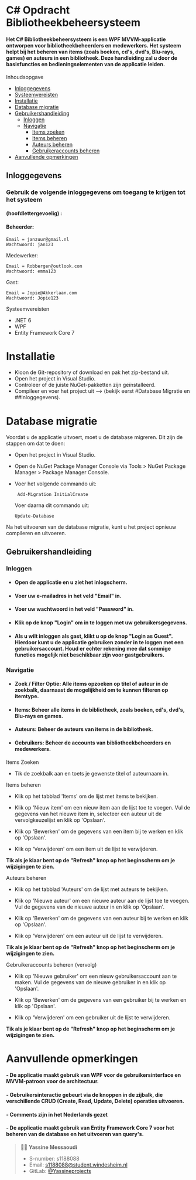 # C# Opdracht Bibliotheekbeheersysteem

#### Het C# Bibliotheekbeheersysteem is een WPF MVVM-applicatie ontworpen voor bibliotheekbeheerders en medewerkers. Het systeem helpt bij het beheren van items (zoals boeken, cd's, dvd's, Blu-rays, games) en auteurs in een bibliotheek. Deze handleiding zal u door de basisfuncties en bedieningselementen van de applicatie leiden.

Inhoudsopgave

- <a href="#inloggegevens" target="_new">Inloggegevens</a>
- <a href="#systeemvereisten" target="_new">Systeemvereisten</a>
- <a href="#installatie" target="_new">Installatie</a>
- <a href="#database-migratie" target="_new">Database migratie</a>
- <a href="#gebruikershandleiding" target="_new">Gebruikershandleiding</a>
  - <a href="#inloggen" target="_new">Inloggen</a>
  - <a href="#navigatie" target="_new">Navigatie</a>
    - <a href="#items-zoeken" target="_new">Items zoeken</a>
    - <a href="#items-beheren" target="_new">Items beheren</a>
    - <a href="#auteurs-beheren" target="_new">Auteurs beheren</a>
    - <a href="#gebruikeraccounts-beheren" target="_new">Gebruikeraccounts beheren</a>
- <a href="#aanvullende-opmerkingen" target="_new">Aanvullende opmerkingen</a>

## Inloggegevens

### Gebruik de volgende inloggegevens om toegang te krijgen tot het systeem

#### (hoofdlettergevoelig) :

#### Beheerder:

    Email = janzuur@gmail.nl
    Wachtwoord: jan123

Medewerker:

    Email = Robbergen@outlook.com
    Wachtwoord: emma123

Gast:

    Email = Jopie@Akkerlaan.com
    Wachtwoord: Jopie123

Systeemvereisten

- .NET 6
- WPF
- Entity Framework Core 7

# Installatie

- Kloon de Git-repository of download en pak het zip-bestand uit.
- Open het project in Visual Studio.
- Controleer of de juiste NuGet-pakketten zijn geïnstalleerd.
- Compileer en voer het project uit --> (bekijk eerst #Database Migratie en ##Inloggegevens).

# Database migratie

Voordat u de applicatie uitvoert, moet u de database migreren. Dit zijn de stappen om dat te doen:

- Open het project in Visual Studio.
- Open de NuGet Package Manager Console via Tools > NuGet Package Manager > Package Manager Console.
- Voer het volgende commando uit:

       Add-Migration InitialCreate

  Voer daarna dit commando uit:

      Update-Database

Na het uitvoeren van de database migratie, kunt u het project opnieuw compileren en uitvoeren.

## Gebruikershandleiding

### Inloggen

- #### Open de applicatie en u ziet het inlogscherm.

- #### Voer uw e-mailadres in het veld "Email" in.

- #### Voer uw wachtwoord in het veld "Password" in.

- #### Klik op de knop "Login" om in te loggen met uw gebruikersgegevens.

- #### Als u wilt inloggen als gast, klikt u op de knop "Login as Guest". Hierdoor kunt u de applicatie gebruiken zonder in te loggen met een gebruikersaccount. Houd er echter rekening mee dat sommige functies mogelijk niet beschikbaar zijn voor gastgebruikers.

### Navigatie

- #### Zoek / Filter Optie: Alle items opzoeken op titel of auteur in de zoekbalk, daarnaast de mogelijkheid om te kunnen filteren op itemtype.
- #### Items: Beheer alle items in de bibliotheek, zoals boeken, cd's, dvd's, Blu-rays en games.

- #### Auteurs: Beheer de auteurs van items in de bibliotheek.

- #### Gebruikers: Beheer de accounts van bibliotheekbeheerders en medewerkers.

Items Zoeken

- Tik de zoekbalk aan en toets je gewenste titel of auteurnaam in.

Items beheren

- Klik op het tabblad 'Items' om de lijst met items te bekijken.
- Klik op 'Nieuw item' om een nieuw item aan de lijst toe te voegen.
  Vul de gegevens van het nieuwe item in, selecteer een auteur uit de vervolgkeuzelijst en klik op 'Opslaan'.

- Klik op 'Bewerken' om de gegevens van een item bij te werken en klik op 'Opslaan'.
- Klik op 'Verwijderen' om een item uit de lijst te verwijderen.

**Tik als je klaar bent op de "Refresh" knop op het beginscherm om je wijzigingen te zien.**

Auteurs beheren

- Klik op het tabblad 'Auteurs' om de lijst met auteurs te bekijken.
- Klik op 'Nieuwe auteur' om een nieuwe auteur aan de lijst toe te voegen.
  Vul de gegevens van de nieuwe auteur in en klik op 'Opslaan'.

- Klik op 'Bewerken' om de gegevens van een auteur bij te werken en klik op 'Opslaan'.
- Klik op 'Verwijderen' om een auteur uit de lijst te verwijderen.

**Tik als je klaar bent op de "Refresh" knop op het beginscherm om je wijzigingen te zien.**

Gebruikeraccounts beheren (vervolg)

- Klik op 'Nieuwe gebruiker' om een nieuw gebruikersaccount aan te maken.
  Vul de gegevens van de nieuwe gebruiker in en klik op 'Opslaan'.

- Klik op 'Bewerken' om de gegevens van een gebruiker bij te werken en klik op 'Opslaan'.
- Klik op 'Verwijderen' om een gebruiker uit de lijst te verwijderen.

**Tik als je klaar bent op de "Refresh" knop op het beginscherm om je wijzigingen te zien.**

# Aanvullende opmerkingen

#### - De applicatie maakt gebruik van WPF voor de gebruikersinterface en MVVM-patroon voor de architectuur.

#### - Gebruikersinteractie gebeurt via de knoppen in de zijbalk, die verschillende CRUD (Create, Read, Update, Delete) operaties uitvoeren.

#### - Comments zijn in het Nederlands gezet

#### - De applicatie maakt gebruik van Entity Framework Core 7 voor het beheren van de database en het uitvoeren van query's.

> 👨‍🎓 **Yassine Messaoudi**
>
> - S-number: s1188088
> - Email: s1188088@student.windesheim.nl
> - GitLab: [@Yassineprojects](https://github.com/Yassmakers)
